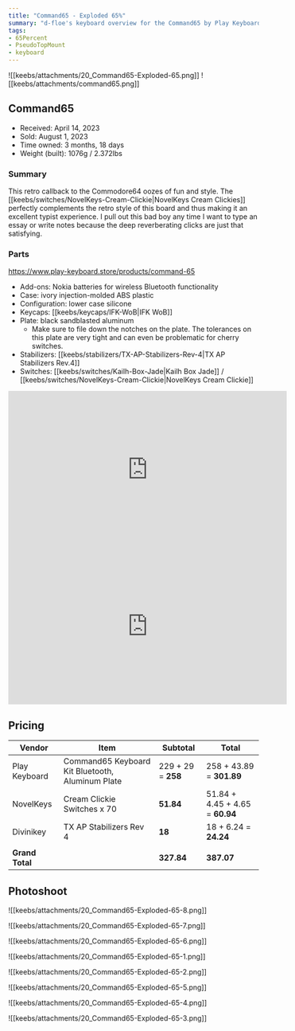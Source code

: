 ```yaml
---
title: "Command65 - Exploded 65%"
summary: "d-floe's keyboard overview for the Command65 by Play Keyboard and BIOI."
tags:
- 65Percent
- PseudoTopMount
- keyboard
---
```


![[keebs/attachments/20_Command65-Exploded-65.png]]
![[keebs/attachments/command65.png]]

## Command65

- Received: April 14, 2023
- Sold: August 1, 2023
- Time owned: 3 months, 18 days
- Weight (built): 1076g / 2.372lbs

### Summary

This retro callback to the Commodore64 oozes of fun and style. The [[keebs/switches/NovelKeys-Cream-Clickie|NovelKeys Cream Clickies]] perfectly complements the retro style of this board and thus making it an excellent typist experience. I pull out this bad boy any time I want to type an essay or write notes because the deep reverberating clicks are just that satisfying.

### Parts

https://www.play-keyboard.store/products/command-65

- Add-ons: Nokia batteries for wireless Bluetooth functionality
- Case: ivory injection-molded ABS plastic
- Configuration: lower case silicone
- Keycaps: [[keebs/keycaps/IFK-WoB|IFK WoB]]
- Plate: black sandblasted aluminum
    - Make sure to file down the notches on the plate. The tolerances on this plate are very tight and can even be problematic for cherry switches.
- Stabilizers: [[keebs/stabilizers/TX-AP-Stabilizers-Rev-4|TX AP Stabilizers Rev.4]]
- Switches: [[keebs/switches/Kailh-Box-Jade|Kailh Box Jade]] / [[keebs/switches/NovelKeys-Cream-Clickie|NovelKeys Cream Clickie]]

<iframe width="560" height="315" src="https://www.youtube-nocookie.com/embed/Rp_AqlqRecU" title="YouTube video player" frameborder="0" allow="accelerometer; autoplay; clipboard-write; encrypted-media; gyroscope; picture-in-picture; web-share" allowfullscreen></iframe>

<iframe width="560" height="315" src="https://www.youtube-nocookie.com/embed/4gzmWPU9VB8" title="YouTube video player" frameborder="0" allow="accelerometer; autoplay; clipboard-write; encrypted-media; gyroscope; picture-in-picture; web-share" allowfullscreen></iframe>

## Pricing

| Vendor          | Item                                             | Subtotal           | Total                           |
| --------------- | ------------------------------------------------ | ------------------ | ------------------------------- |
| Play Keyboard   | Command65 Keyboard Kit Bluetooth, Aluminum Plate | 229 + 29 = **258** | 258 + 43.89 = **301.89**        |
| NovelKeys       | Cream Clickie Switches x 70                      | **51.84**          | 51.84 + 4.45 + 4.65 = **60.94** |
| Divinikey       | TX AP Stabilizers Rev 4                          | **18**             | 18 + 6.24 = **24.24**           |
|                 |                                                  |
| **Grand Total** |                                                  | **327.84**         | **387.07**                      |

## Photoshoot

![[keebs/attachments/20_Command65-Exploded-65-8.png]]

![[keebs/attachments/20_Command65-Exploded-65-7.png]]

![[keebs/attachments/20_Command65-Exploded-65-6.png]]

![[keebs/attachments/20_Command65-Exploded-65-1.png]]

![[keebs/attachments/20_Command65-Exploded-65-2.png]]

![[keebs/attachments/20_Command65-Exploded-65-5.png]]

![[keebs/attachments/20_Command65-Exploded-65-4.png]]

![[keebs/attachments/20_Command65-Exploded-65-3.png]]
